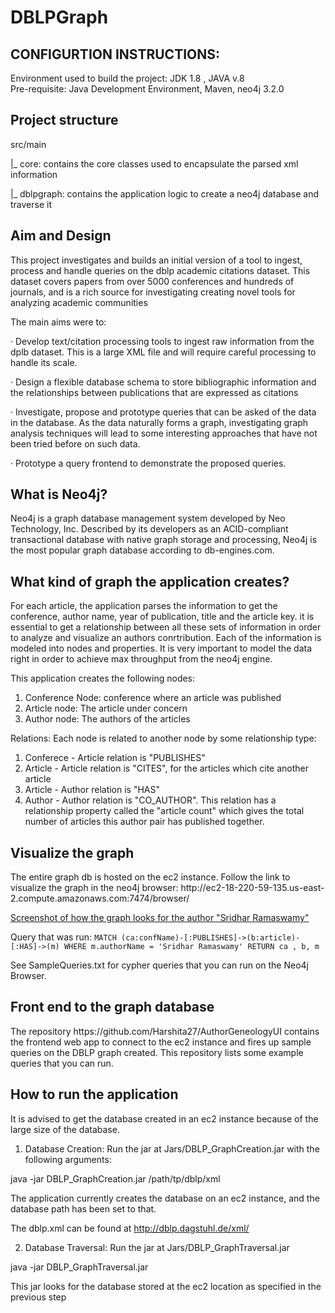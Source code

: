 # DBLPGraph
<h2> CONFIGURTION INSTRUCTIONS: </h2>
Environment used to build the project: JDK 1.8 , JAVA v.8<br>
Pre-requisite: Java Development Environment, Maven, neo4j 3.2.0
<h2>Project structure</h2>
src/main

 |_ core: contains the core classes used to encapsulate the parsed xml information
 
 |_ dblpgraph: contains the application logic to create a neo4j database and traverse it
 
<h2> Aim and Design </h2>
This project investigates and builds an initial version of a tool to ingest, process and handle queries on the dblp academic citations dataset. This dataset covers papers from over 5000 conferences and hundreds of journals, and is a rich source for investigating creating novel tools for analyzing academic communities

The main aims were to:

· Develop text/citation processing tools to ingest raw information from the dplb dataset. This is a large XML file and will require careful processing to handle its scale.

· Design a flexible database schema to store bibliographic information and the relationships between publications that are expressed as citations

· Investigate, propose and prototype queries that can be asked of the data in the database. As the data naturally forms a graph, investigating graph analysis techniques will lead to some interesting approaches that have not been tried before on such data.

· Prototype a query frontend to demonstrate the proposed queries. 
 
<h2> What is Neo4j? </h2>
Neo4j is a graph database management system developed by Neo Technology, Inc. Described by its developers as an ACID-compliant transactional database with native graph storage and processing, Neo4j is the most popular graph database according to db-engines.com.

<h2> What kind of graph the application creates? </h2>
For each article, the application parses the information to get the conference, author name, year of publication, title and the article key.
it is essential to get a relationship between all these sets of information in order to analyze and visualize an authors conrtribution.
Each of the information is modeled into nodes and properties.
It is very important to model the data right in order to achieve max throughput from the neo4j engine.


This application creates the following nodes:
1. Conference Node: conference where an article was published
2. Article node: The article under concern
3. Author node: The authors of the articles

Relations:
Each node is related to another node by some relationship type:
1. Conferece - Article relation is "PUBLISHES"
2. Article - Article relation is "CITES", for the articles which cite another article
3. Article - Author relation is "HAS"
4. Author - Author relation is "CO_AUTHOR". This relation has a relationship property called the "article count" which gives the total number of articles this author pair has published together.

<h2>Visualize the graph</h2>
The entire graph db is hosted on the ec2 instance. 
Follow the link to visualize the graph in the neo4j browser: 
http://ec2-18-220-59-135.us-east-2.compute.amazonaws.com:7474/browser/

[Screenshot of how the graph looks for the author "Sridhar Ramaswamy"](/image/image.png?raw=true "Optional Title")

Query that was run:
```MATCH (ca:confName)-[:PUBLISHES]->(b:article)-[:HAS]->(m) WHERE m.authorName = 'Sridhar Ramaswamy' RETURN ca , b, m```

See SampleQueries.txt for cypher queries that you can run on the Neo4j Browser.

<h2>Front end to the graph database</h2>
The repository https://github.com/Harshita27/AuthorGeneologyUI contains the frontend web app to connect to the ec2 instance and fires up sample queries on the DBLP graph created. This repository lists some example queries that you can run.


<h2>How to run the application</h2>
It is advised to get the database created in an ec2 instance because of the large size of the database.

1. Database Creation: Run the jar at Jars/DBLP_GraphCreation.jar with the following arguments:

java -jar DBLP_GraphCreation.jar /path/tp/dblp/xml 

The application currently creates the database on an ec2 instance, and the database path has been set to that.

The dblp.xml can be found at http://dblp.dagstuhl.de/xml/

2. Database Traversal: Run the jar at Jars/DBLP_GraphTraversal.jar

java -jar DBLP_GraphTraversal.jar

This jar looks for the database stored at the ec2 location as specified in the previous step
